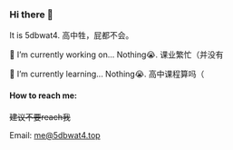### Hi there 👋

It is 5dbwat4. 高中牲，屁都不会。

🔭 I’m currently working on... Nothing😭. 课业繁忙（并没有

🌱 I’m currently learning... Nothing😭. 高中课程算吗（

#### How to reach me:

~~建议不要reach我~~

Email: [me@5dbwat4.top](mailto:me@5dbwat4.top) 

<!--
**5dbwat4/5dbwat4** is a ✨ _special_ ✨ repository because its `README.md` (this file) appears on your GitHub profile.

Here are some ideas to get you started:

- 🔭 I’m currently working on ...
- 🌱 I’m currently learning ...
- 👯 I’m looking to collaborate on ...
- 🤔 I’m looking for help with ...
- 💬 Ask me about ...
- 📫 How to reach me: ...
- 😄 Pronouns: ...
- ⚡ Fun fact: ...
-->
